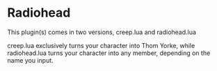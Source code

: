 # Radiohead
This plugin(s) comes in two versions, creep.lua and radiohead.lua

creep.lua exclusively turns your character into Thom Yorke, while radiohead.lua turns your character into any member, depending on the name you input.
